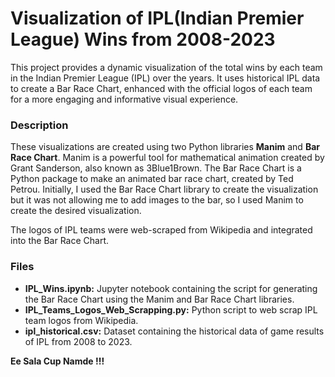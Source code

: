 # Visualization of IPL(Indian Premier League) Wins from 2008-2023
This project provides a dynamic visualization of the total wins by each team in the Indian Premier League (IPL) over the years. It uses historical IPL data to create a Bar Race Chart, enhanced with the official logos of each team for a more engaging and informative visual experience.

### Description
These visualizations are created using two Python libraries **Manim** and **Bar Race Chart**. Manim is a powerful tool for mathematical animation created by Grant Sanderson, also known as 3Blue1Brown. The Bar Race Chart is a Python package to make an animated bar race chart, created by Ted Petrou. Initially, I used the Bar Race Chart library to create the visualization but it was not allowing me to add images to the bar, so I used Manim to create the desired visualization.

The logos of IPL teams were web-scraped from Wikipedia and integrated into the Bar Race Chart.

### Files
- **IPL_Wins.ipynb:** Jupyter notebook containing the script for generating the Bar Race Chart using the Manim and Bar Race Chart libraries.
- **IPL_Teams_Logos_Web_Scrapping.py:** Python script to web scrap IPL team logos from Wikipedia.
- **ipl_historical.csv:** Dataset containing the historical data of game results of IPL from 2008 to 2023.
  

**Ee Sala Cup Namde !!!**

